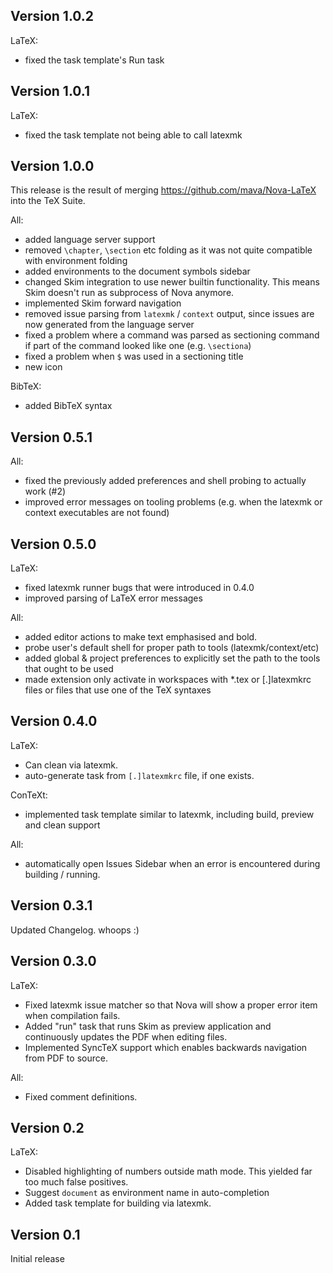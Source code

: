 ## Version 1.0.2

LaTeX:

- fixed the task template's Run task

## Version 1.0.1

LaTeX:

- fixed the task template not being able to call latexmk

## Version 1.0.0

This release is the result of merging https://github.com/mava/Nova-LaTeX into the TeX Suite.

All:

- added language server support
- removed `\chapter`, `\section` etc folding as it was not quite compatible with environment folding
- added environments to the document symbols sidebar
- changed Skim integration to use newer builtin functionality. This means Skim doesn't run as subprocess of Nova anymore.
- implemented Skim forward navigation
- removed issue parsing from `latexmk` / `context` output, since issues are now generated from the language server
- fixed a problem where a command was parsed as sectioning command if part of the command looked like one (e.g. `\sectiona`)
- fixed a problem when `$` was used in a sectioning title
- new icon

BibTeX:

- added BibTeX syntax

## Version 0.5.1

All:

- fixed the previously added preferences and shell probing to actually work (#2)
- improved error messages on tooling problems (e.g. when the latexmk or context executables are not found)

## Version 0.5.0

LaTeX:

- fixed latexmk runner bugs that were introduced in 0.4.0
- improved parsing of LaTeX error messages

All:

- added editor actions to make text emphasised and bold.
- probe user's default shell for proper path to tools (latexmk/context/etc)
- added global & project preferences to explicitly set the path to the tools that ought to be used
- made extension only activate in workspaces with *.tex or [.]latexmkrc files or files that use one of the TeX syntaxes

## Version 0.4.0

LaTeX:

- Can clean via latexmk.
- auto-generate task from `[.]latexmkrc` file, if one exists.

ConTeXt:

- implemented task template similar to latexmk, including build, preview and clean support

All:

- automatically open Issues Sidebar when an error is encountered during building / running.

## Version 0.3.1

Updated Changelog. whoops :)

## Version 0.3.0

LaTeX:

- Fixed latexmk issue matcher so that Nova will show a proper error item when compilation fails.
- Added "run" task that runs Skim as preview application and continuously updates the PDF when editing files.
- Implemented SyncTeX support which enables backwards navigation from PDF to source.

All:

- Fixed comment definitions.

## Version 0.2

LaTeX:

- Disabled highlighting of numbers outside math mode.
  This yielded far too much false positives.
- Suggest `document` as environment name in auto-completion
- Added task template for building via latexmk.

## Version 0.1

Initial release
